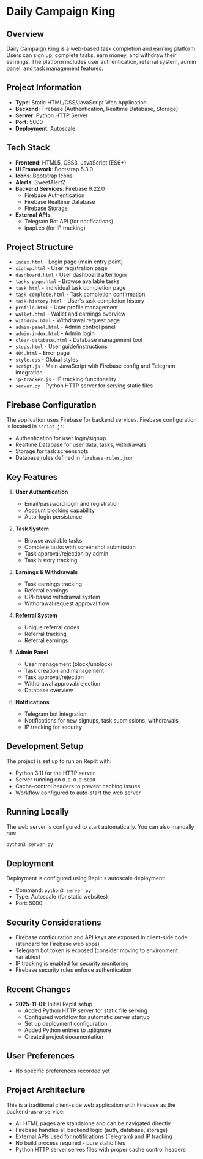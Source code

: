 # Daily Campaign King

## Overview
Daily Campaign King is a web-based task completion and earning platform. Users can sign up, complete tasks, earn money, and withdraw their earnings. The platform includes user authentication, referral system, admin panel, and task management features.

## Project Information
- **Type**: Static HTML/CSS/JavaScript Web Application
- **Backend**: Firebase (Authentication, Realtime Database, Storage)
- **Server**: Python HTTP Server
- **Port**: 5000
- **Deployment**: Autoscale

## Tech Stack
- **Frontend**: HTML5, CSS3, JavaScript (ES6+)
- **UI Framework**: Bootstrap 5.3.0
- **Icons**: Bootstrap Icons
- **Alerts**: SweetAlert2
- **Backend Services**: Firebase 9.22.0
  - Firebase Authentication
  - Firebase Realtime Database
  - Firebase Storage
- **External APIs**:
  - Telegram Bot API (for notifications)
  - ipapi.co (for IP tracking)

## Project Structure
- `index.html` - Login page (main entry point)
- `signup.html` - User registration page
- `dashboard.html` - User dashboard after login
- `tasks-page.html` - Browse available tasks
- `task.html` - Individual task completion page
- `task-complete.html` - Task completion confirmation
- `task-history.html` - User's task completion history
- `profile.html` - User profile management
- `wallet.html` - Wallet and earnings overview
- `withdraw.html` - Withdrawal request page
- `admin-panel.html` - Admin control panel
- `admin-index.html` - Admin login
- `clear-database.html` - Database management tool
- `steps.html` - User guide/instructions
- `404.html` - Error page
- `style.css` - Global styles
- `script.js` - Main JavaScript with Firebase config and Telegram integration
- `ip-tracker.js` - IP tracking functionality
- `server.py` - Python HTTP server for serving static files

## Firebase Configuration
The application uses Firebase for backend services. Firebase configuration is located in `script.js`:
- Authentication for user login/signup
- Realtime Database for user data, tasks, withdrawals
- Storage for task screenshots
- Database rules defined in `firebase-rules.json`

## Key Features
1. **User Authentication**
   - Email/password login and registration
   - Account blocking capability
   - Auto-login persistence

2. **Task System**
   - Browse available tasks
   - Complete tasks with screenshot submission
   - Task approval/rejection by admin
   - Task history tracking

3. **Earnings & Withdrawals**
   - Task earnings tracking
   - Referral earnings
   - UPI-based withdrawal system
   - Withdrawal request approval flow

4. **Referral System**
   - Unique referral codes
   - Referral tracking
   - Referral earnings

5. **Admin Panel**
   - User management (block/unblock)
   - Task creation and management
   - Task approval/rejection
   - Withdrawal approval/rejection
   - Database overview

6. **Notifications**
   - Telegram bot integration
   - Notifications for new signups, task submissions, withdrawals
   - IP tracking for security

## Development Setup
The project is set up to run on Replit with:
- Python 3.11 for the HTTP server
- Server running on `0.0.0.0:5000`
- Cache-control headers to prevent caching issues
- Workflow configured to auto-start the web server

## Running Locally
The web server is configured to start automatically. You can also manually run:
```bash
python3 server.py
```

## Deployment
Deployment is configured using Replit's autoscale deployment:
- Command: `python3 server.py`
- Type: Autoscale (for static websites)
- Port: 5000

## Security Considerations
- Firebase configuration and API keys are exposed in client-side code (standard for Firebase web apps)
- Telegram bot token is exposed (consider moving to environment variables)
- IP tracking is enabled for security monitoring
- Firebase security rules enforce authentication

## Recent Changes
- **2025-11-01**: Initial Replit setup
  - Added Python HTTP server for static file serving
  - Configured workflow for automatic server startup
  - Set up deployment configuration
  - Added Python entries to .gitignore
  - Created project documentation

## User Preferences
- No specific preferences recorded yet

## Project Architecture
This is a traditional client-side web application with Firebase as the backend-as-a-service:
- All HTML pages are standalone and can be navigated directly
- Firebase handles all backend logic (auth, database, storage)
- External APIs used for notifications (Telegram) and IP tracking
- No build process required - pure static files
- Python HTTP server serves files with proper cache control headers
